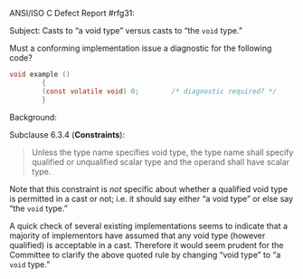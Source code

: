 ANSI/ISO C Defect Report #rfg31:

Subject: Casts to “a void type” versus casts to “the `void` type.”

Must a conforming implementation issue a diagnostic for the following code?

```c
void example ()
        {
        (const volatile void) 0;        /* diagnostic required? */
        }
```

Background:

Subclause 6.3.4 (**Constraints**):

> Unless the type name specifies void type, the type name shall specify qualified
> or unqualified scalar type and the operand shall have scalar type.

Note that this constraint is *not* specific about whether a qualified void type
is permitted in a cast or not; i.e. it should say either “a void type” or else
say “the `void` type.”

A quick check of several existing implementations seems to indicate that a
majority of implementors have assumed that any void type (however qualified) is
acceptable in a cast. Therefore it would seem prudent for the Committee to
clarify the above quoted rule by changing “void type” to “a `void` type.”

